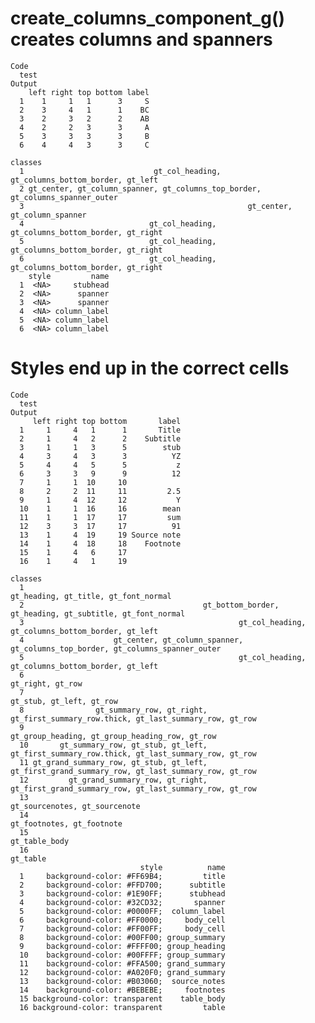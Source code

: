# create_columns_component_g() creates columns and spanners

    Code
      test
    Output
        left right top bottom label
      1    1     1   1      3     S
      2    3     4   1      1    BC
      3    2     3   2      2    AB
      4    2     2   3      3     A
      5    3     3   3      3     B
      6    4     4   3      3     C
                                                                              classes
      1                             gt_col_heading, gt_columns_bottom_border, gt_left
      2 gt_center, gt_column_spanner, gt_columns_top_border, gt_columns_spanner_outer
      3                                                  gt_center, gt_column_spanner
      4                            gt_col_heading, gt_columns_bottom_border, gt_right
      5                            gt_col_heading, gt_columns_bottom_border, gt_right
      6                            gt_col_heading, gt_columns_bottom_border, gt_right
        style         name
      1  <NA>     stubhead
      2  <NA>      spanner
      3  <NA>      spanner
      4  <NA> column_label
      5  <NA> column_label
      6  <NA> column_label

# Styles end up in the correct cells

    Code
      test
    Output
         left right top bottom       label
      1     1     4   1      1       Title
      2     1     4   2      2    Subtitle
      3     1     1   3      5        stub
      4     3     4   3      3          YZ
      5     4     4   5      5           z
      6     3     3   9      9          12
      7     1     1  10     10            
      8     2     2  11     11         2.5
      9     1     4  12     12           Y
      10    1     1  16     16        mean
      11    1     1  17     17         sum
      12    3     3  17     17          91
      13    1     4  19     19 Source note
      14    1     4  18     18    Footnote
      15    1     4   6     17            
      16    1     4   1     19            
                                                                                                 classes
      1                                                             gt_heading, gt_title, gt_font_normal
      2                                        gt_bottom_border, gt_heading, gt_subtitle, gt_font_normal
      3                                                gt_col_heading, gt_columns_bottom_border, gt_left
      4                    gt_center, gt_column_spanner, gt_columns_top_border, gt_columns_spanner_outer
      5                                                gt_col_heading, gt_columns_bottom_border, gt_left
      6                                                                                 gt_right, gt_row
      7                                                                         gt_stub, gt_left, gt_row
      8                gt_summary_row, gt_right, gt_first_summary_row.thick, gt_last_summary_row, gt_row
      9                                                   gt_group_heading, gt_group_heading_row, gt_row
      10       gt_summary_row, gt_stub, gt_left, gt_first_summary_row.thick, gt_last_summary_row, gt_row
      11 gt_grand_summary_row, gt_stub, gt_left, gt_first_grand_summary_row, gt_last_summary_row, gt_row
      12         gt_grand_summary_row, gt_right, gt_first_grand_summary_row, gt_last_summary_row, gt_row
      13                                                                   gt_sourcenotes, gt_sourcenote
      14                                                                       gt_footnotes, gt_footnote
      15                                                                                   gt_table_body
      16                                                                                        gt_table
                                 style          name
      1     background-color: #FF69B4;         title
      2     background-color: #FFD700;      subtitle
      3     background-color: #1E90FF;      stubhead
      4     background-color: #32CD32;       spanner
      5     background-color: #0000FF;  column_label
      6     background-color: #FF0000;     body_cell
      7     background-color: #FF00FF;     body_cell
      8     background-color: #00FF00; group_summary
      9     background-color: #FFFF00; group_heading
      10    background-color: #00FFFF; group_summary
      11    background-color: #FFA500; grand_summary
      12    background-color: #A020F0; grand_summary
      13    background-color: #B03060;  source_notes
      14    background-color: #BEBEBE;     footnotes
      15 background-color: transparent    table_body
      16 background-color: transparent         table

